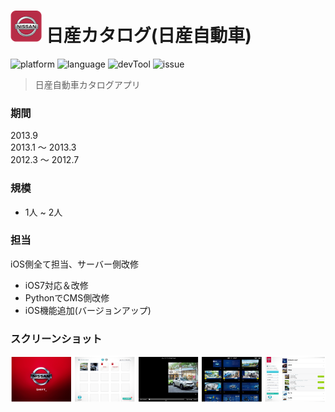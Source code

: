 # ![](https://github.com/Noodlekim/RESUME/blob/master/images/nisan.png?raw=true=50x50) 日産カタログ(日産自動車)

![platform](https://img.shields.io/badge/platform-iOS-blue.svg)
![language](https://img.shields.io/badge/language-Obj--C|Python-red.svg)
![devTool](https://img.shields.io/badge/devTool-Xcode-yellow.svg)
![issue](https://img.shields.io/badge/issue-Redmine-green.svg)

> 日産自動車カタログアプリ

### 期間
2013.9  
2013.1 ～ 2013.3  
2012.3 ～ 2012.7

### 規模
- 1人 ~ 2人

### 担当
iOS側全て担当、サーバー側改修
- iOS7対応＆改修
- PythonでCMS側改修
- iOS機能追加(バージョンアップ)


### スクリーンショット
![](https://github.com/Noodlekim/RESUME/blob/master/images/screenshots/monstar-lab/ml_nissancatalog.png?raw=true)
